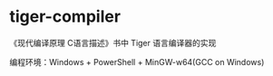 # tiger-compiler
《现代编译原理 C语言描述》书中 Tiger 语言编译器的实现

编程环境：Windows + PowerShell + MinGW-w64(GCC on Windows)
